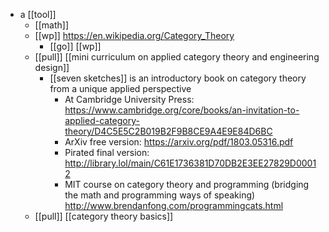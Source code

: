 
- a [[tool]]
	- [[math]]
	- [[wp]] https://en.wikipedia.org/Category_Theory
		- [[go]] [[wp]]
	- [[pull]] [[mini curriculum on applied category theory and engineering design]]
		- [[seven sketches]] is an introductory book on category theory from a unique applied perspective
			- At Cambridge University Press: https://www.cambridge.org/core/books/an-invitation-to-applied-category-theory/D4C5E5C2B019B2F9B8CE9A4E9E84D6BC
			- ArXiv free version: https://arxiv.org/pdf/1803.05316.pdf
			- Pirated final version: http://library.lol/main/C61E1736381D70DB2E3EE27829D00012
			- MIT course on category theory and programming (bridging the math and programming ways of speaking) http://www.brendanfong.com/programmingcats.html
	- [[pull]] [[category theory basics]]